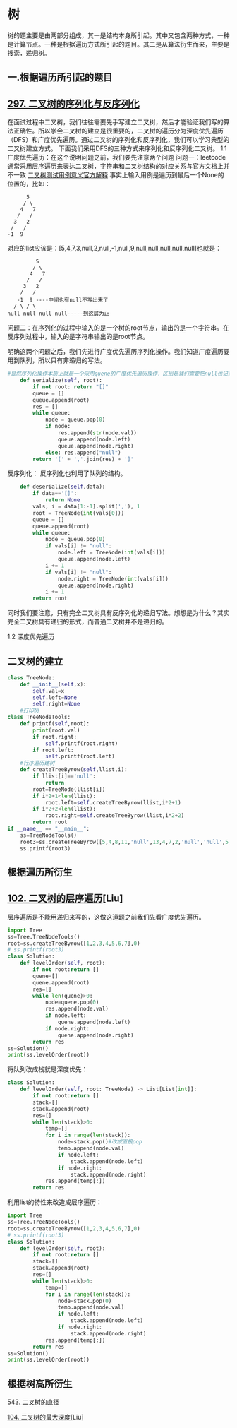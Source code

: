 # 树
树的题主要是由两部分组成，其一是结构本身所引起。其中又包含两种方式，一种是计算节点。一种是根据遍历方式所引起的题目。其二是从算法衍生而来，主要是搜索，递归树。
## 一.根据遍历所引起的题目
## [297. 二叉树的序列化与反序列化](https://leetcode-cn.com/problems/serialize-and-deserialize-binary-tree/)
在面试过程中二叉树，我们往往需要先手写建立二叉树，然后才能验证我们写的算法正确性。所以学会二叉树的建立是很重要的，二叉树的遍历分为深度优先遍历（DFS）和广度优先遍历。通过二叉树的序列化和反序列化，我们可以学习典型的二叉树建立方式。
下面我们采用DFS的三种方式来序列化和反序列化二叉树。
1.1 广度优先遍历：在这个说明问题之前，我们要先注意两个问题
问题一：leetcode通常采用层序遍历来表达二叉树，字符串和二叉树结构的对应关系与官方文档上并不一致
[二叉树测试用例意义官方解释](https://support.leetcode-cn.com/hc/kb/article/1194353/)
事实上输入用例是遍历到最后一个None的位置的，比如：
```
      5
     / \
    4   7
   /   /
  3   2
 /   /
-1  9
```
对应的list应该是：[5,4,7,3,null,2,null,-1,null,9,null,null,null,null,null]也就是：
```
         5
        / \
       4   7
      /   /
     3   2
    /   / 
   -1  9 ----中间也有null不写出来了
  / \ / \
null null null null-----到这层为止
```

问题二：在序列化的过程中输入的是一个树的root节点，输出的是一个字符串。在反序列过程中，输入的是字符串输出的是root节点。

明确这两个问题之后，我们先进行广度优先遍历序列化操作。我们知道广度遍历要用到队列，所以只有非递归的写法。
```python
#显然序列化操作本质上就是一个采用quene的广度优先遍历操作，区别是我们需要把null也记录下来，记录下来后的结构依照问题一。并注意最后转化成字符串。
    def serialize(self, root):
        if not root: return "[]"
        queue = []
        queue.append(root)
        res = []
        while queue:
            node = queue.pop(0)
            if node:
                res.append(str(node.val))
                queue.append(node.left)
                queue.append(node.right)
            else: res.append("null")
        return '[' + ','.join(res) + ']'
```
反序列化：
反序列化也利用了队列的结构。
```python
    def deserialize(self,data):
        if data=='[]':
            return None
        vals, i = data[1:-1].split(','), 1
        root = TreeNode(int(vals[0]))
        queue = []
        queue.append(root)
        while queue:
            node = queue.pop(0)
            if vals[i] != "null":
                node.left = TreeNode(int(vals[i]))
                queue.append(node.left)
            i += 1
            if vals[i] != "null":
                node.right = TreeNode(int(vals[i]))
                queue.append(node.right)
            i += 1
        return root
```
同时我们要注意，只有完全二叉树具有反序列化的递归写法。想想是为什么？其实完全二叉树具有递归的形式，而普通二叉树并不是递归的。

1.2 深度优先遍历



## 二叉树的建立
```python
class TreeNode:
    def __init__(self,x):
        self.val=x
        self.left=None
        self.right=None
    #打印树
class TreeNodeTools:
    def printf(self,root):
        print(root.val)
        if root.right:
            self.printf(root.right)
        if root.left:
            self.printf(root.left)
    #行序遍历建树
    def createTreeByrow(self,llist,i):
        if llist[i]=='null':
            return
        root=TreeNode(llist[i])
        if i*2+1<len(llist):
            root.left=self.createTreeByrow(llist,i*2+1)
        if i*2+2<len(llist):
            root.right=self.createTreeByrow(llist,i*2+2)
        return root
if __name__ == "__main__":
    ss=TreeNodeTools()
    root3=ss.createTreeByrow([5,4,8,11,'null',13,4,7,2,'null','null',5,1],0)
    ss.printf(root3)
```

## 根据遍历所衍生
## [102. 二叉树的层序遍历](https://leetcode-cn.com/problems/binary-tree-level-order-traversal/)[Liu]
层序遍历是不能用递归来写的，这做这道题之前我们先看广度优先遍历。
```python
import Tree
ss=Tree.TreeNodeTools()
root=ss.createTreeByrow([1,2,3,4,5,6,7],0)
# ss.printf(root3)
class Solution:
    def levelOrder(self, root):
        if not root:return []
        quene=[]
        quene.append(root)
        res=[]
        while len(quene)>0:
            node=quene.pop(0)
            res.append(node.val)
            if node.left:
                quene.append(node.left)
            if node.right:
                quene.append(node.right)
        return res
ss=Solution()
print(ss.levelOrder(root))

```
将队列改成栈就是深度优先：
```python
class Solution:
    def levelOrder(self, root: TreeNode) -> List[List[int]]:
        if not root:return []
        stack=[]
        stack.append(root)
        res=[]
        while len(stack)>0:
            temp=[]
            for i in range(len(stack)):
                node=stack.pop()#改成直接pop
                temp.append(node.val)
                if node.left:
                    stack.append(node.left)
                if node.right:
                    stack.append(node.right)
            res.append(temp[:])
        return res
```
利用list的特性来改造成层序遍历：
```python
import Tree
ss=Tree.TreeNodeTools()
root=ss.createTreeByrow([1,2,3,4,5,6,7],0)
# ss.printf(root3)
class Solution:
    def levelOrder(self, root):
        if not root:return []
        stack=[]
        stack.append(root)
        res=[]
        while len(stack)>0:
            temp=[]
            for i in range(len(stack)):
                node=stack.pop(0)
                temp.append(node.val)
                if node.left:
                    stack.append(node.left)
                if node.right:
                    stack.append(node.right)
            res.append(temp[:])
        return res
ss=Solution()
print(ss.levelOrder(root))
```

## 根据树高所衍生
[543. 二叉树的直径](https://leetcode-cn.com/problems/diameter-of-binary-tree/)

[104. 二叉树的最大深度](https://leetcode-cn.com/problems/maximum-depth-of-binary-tree/)[Liu]